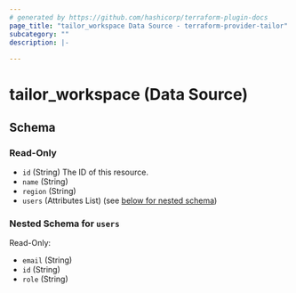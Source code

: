 ```yaml
---
# generated by https://github.com/hashicorp/terraform-plugin-docs
page_title: "tailor_workspace Data Source - terraform-provider-tailor"
subcategory: ""
description: |-
  
---
```


# tailor_workspace (Data Source)





<!-- schema generated by tfplugindocs -->
## Schema

### Read-Only

- `id` (String) The ID of this resource.
- `name` (String)
- `region` (String)
- `users` (Attributes List) (see [below for nested schema](#nestedatt--users))

<a id="nestedatt--users"></a>
### Nested Schema for `users`

Read-Only:

- `email` (String)
- `id` (String)
- `role` (String)
